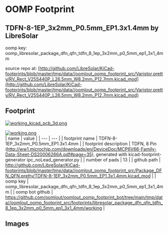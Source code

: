 # OOMP Footprint  
## TDFN-8-1EP_3x2mm_P0.5mm_EP1.3x1.4mm  by LibreSolar  
  
oomp key: oomp_libresolar_package_dfn_qfn_tdfn_8_1ep_3x2mm_p0_5mm_ep1_3x1_4mm  
  
source repo at: [http://github.com/LibreSolar/KiCad-footprints/blob/master/tmp/data//oomlout_oomp_footprint_src/Varistor.pretty/RV_Rect_V25S440P_L26.5mm_W8.2mm_P12.7mm.kicad_mod](http://github.com/LibreSolar/KiCad-footprints/blob/master/tmp/data//oomlout_oomp_footprint_src/Varistor.pretty/RV_Rect_V25S440P_L26.5mm_W8.2mm_P12.7mm.kicad_mod)  
## Footprint  
  
[![working_kicad_pcb_3d.png](working_kicad_pcb_3d_600.png)](working_kicad_pcb_3d.png)  
  
[![working.png](working_600.png)](working.png)  
| name | value | 
| --- | --- | 
| footprint name | TDFN-8-1EP_3x2mm_P0.5mm_EP1.3x1.4mm | 
| footprint description | TDFN, 8 Pin (http://ww1.microchip.com/downloads/en/DeviceDoc/MCP6V66-Family-Data-Sheet-DS20006266A.pdf#page=35), generated with kicad-footprint-generator ipc_noLead_generator.py | 
| number of pads | 13 | 
| github path | http://github.com/LibreSolar/KiCad-footprints/blob/master/tmp/data//oomlout_oomp_footprint_src/Package_DFN_QFN.pretty/TDFN-8-1EP_3x2mm_P0.5mm_EP1.3x1.4mm.kicad_mod | 
| oomp key | oomp_libresolar_package_dfn_qfn_tdfn_8_1ep_3x2mm_p0_5mm_ep1_3x1_4mm | 
| oomp bot github | https://github.com/oomlout/oomlout_oomp_footprint_bot/tree/main/tmp/data//oomlout_oomp_footprint_src/footprints/libresolar_package_dfn_qfn_tdfn_8_1ep_3x2mm_p0_5mm_ep1_3x1_4mm/working | 
## Images  
